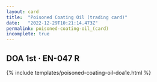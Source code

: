 ```yaml
---
layout: card
title:  "Poisoned Coating Oil (trading card)"
date:   "2022-12-29T10:21:14.473Z"
permalink: poisoned-coating-oil_(card)
incomplete: true
---
```


## DOA 1st &middot; EN-047 R

{% include templates/poisoned-coating-oil-doa1e.html %}
